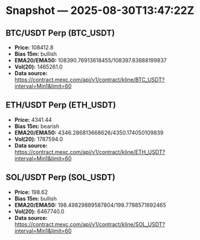 # Snapshot — 2025-08-30T13:47:22Z

## BTC/USDT Perp (BTC_USDT)
- **Price:** 108412.8
- **Bias 15m:** bullish
- **EMA20/EMA50:** 108390.76913618455/108397.83888199837
- **Vol(20):** 1465261.0
- **Data source:** https://contract.mexc.com/api/v1/contract/kline/BTC_USDT?interval=Min1&limit=60

## ETH/USDT Perp (ETH_USDT)
- **Price:** 4341.44
- **Bias 15m:** bearish
- **EMA20/EMA50:** 4346.286813668626/4350.174050109839
- **Vol(20):** 1787594.0
- **Data source:** https://contract.mexc.com/api/v1/contract/kline/ETH_USDT?interval=Min1&limit=60

## SOL/USDT Perp (SOL_USDT)
- **Price:** 198.62
- **Bias 15m:** bullish
- **EMA20/EMA50:** 198.49829889587804/198.7788571692465
- **Vol(20):** 6467740.0
- **Data source:** https://contract.mexc.com/api/v1/contract/kline/SOL_USDT?interval=Min1&limit=60
